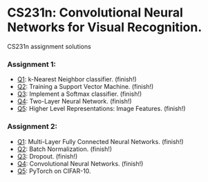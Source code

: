 # CS231n: Convolutional Neural Networks for Visual Recognition.

CS231n assignment solutions   

### Assignment 1:
- [Q1](https://github.com/kim-minsol/CS231n/blob/master/assignment1/knn.ipynb): k-Nearest Neighbor classifier. (finish!)
- [Q2](https://github.com/kim-minsol/CS231n/blob/master/assignment1/svm.ipynb): Training a Support Vector Machine. (finish!)
- [Q3](https://github.com/kim-minsol/CS231n/blob/master/assignment1/softmax.ipynb): Implement a Softmax classifier. (finish!)
- [Q4](https://github.com/kim-minsol/CS231n/blob/master/assignment1/two_layer_net.ipynb): Two-Layer Neural Network. (finish!)
- [Q5](https://github.com/kim-minsol/CS231n/blob/master/assignment1/features.ipynb): Higher Level Representations: Image Features. (finish!)

### Assignment 2:
- [Q1](https://github.com/kim-minsol/CS231n/blob/master/assignment2/FullyConnectedNets.ipynb): Multi-Layer Fully Connected Neural Networks. (finish!)
- [Q2](https://github.com/kim-minsol/CS231n/blob/master/assignment2/BatchNormalization.ipynb): Batch Normalization. (finish!)
- [Q3](https://github.com/kim-minsol/CS231n/blob/master/assignment2/Dropout.ipynb): Dropout. (finish!)
- [Q4](https://github.com/kim-minsol/CS232n/blob/master/assignment2/ConvolutionalNetworks.ipynb): Convolutional Neural Networks. (finish!)
- [Q5](https://github.com/kim-minsol/CS231n/blob/master/assignment2/PyTorch.ipynb): PyTorch on CIFAR-10.